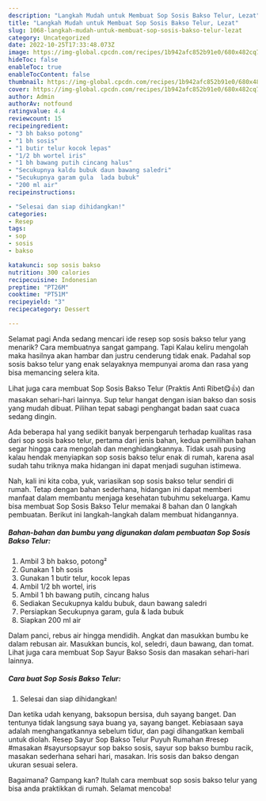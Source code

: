 ```yaml
---
description: "Langkah Mudah untuk Membuat Sop Sosis Bakso Telur, Lezat"
title: "Langkah Mudah untuk Membuat Sop Sosis Bakso Telur, Lezat"
slug: 1068-langkah-mudah-untuk-membuat-sop-sosis-bakso-telur-lezat
category: Uncategorized
date: 2022-10-25T17:33:48.073Z
image: https://img-global.cpcdn.com/recipes/1b942afc852b91e0/680x482cq70/sop-sosis-bakso-telur-foto-resep-utama.jpg
hideToc: false
enableToc: true
enableTocContent: false
thumbnail: https://img-global.cpcdn.com/recipes/1b942afc852b91e0/680x482cq70/sop-sosis-bakso-telur-foto-resep-utama.jpg
cover: https://img-global.cpcdn.com/recipes/1b942afc852b91e0/680x482cq70/sop-sosis-bakso-telur-foto-resep-utama.jpg
author: Admin
authorAv: notfound
ratingvalue: 4.4
reviewcount: 15
recipeingredient:
- "3 bh bakso potong"
- "1 bh sosis"
- "1 butir telur kocok lepas"
- "1/2 bh wortel iris"
- "1 bh bawang putih cincang halus"
- "Secukupnya kaldu bubuk daun bawang saledri"
- "Secukupnya garam gula  lada bubuk"
- "200 ml air"
recipeinstructions:

- "Selesai dan siap dihidangkan!"
categories:
- Resep
tags:
- sop
- sosis
- bakso

katakunci: sop sosis bakso 
nutrition: 300 calories
recipecuisine: Indonesian
preptime: "PT26M"
cooktime: "PT51M"
recipeyield: "3"
recipecategory: Dessert

---
```



Selamat pagi Anda sedang mencari ide resep sop sosis bakso telur yang menarik? Cara membuatnya sangat gampang. Tapi Kalau keliru mengolah maka hasilnya akan hambar dan justru cenderung tidak enak. Padahal sop sosis bakso telur yang enak selayaknya mempunyai aroma dan rasa yang bisa memancing selera kita.


Lihat juga cara membuat Sop Sosis Bakso Telur (Praktis Anti Ribet😋👍) dan masakan sehari-hari lainnya. Sup telur hangat dengan isian bakso dan sosis yang mudah dibuat. Pilihan tepat sabagi penghangat badan saat cuaca sedang dingin.

Ada beberapa hal yang sedikit banyak berpengaruh terhadap kualitas rasa dari sop sosis bakso telur, pertama dari jenis bahan, kedua pemilihan bahan segar hingga cara mengolah dan menghidangkannya. Tidak usah pusing kalau hendak menyiapkan sop sosis bakso telur enak di rumah, karena asal sudah tahu triknya maka hidangan ini dapat menjadi suguhan istimewa.


Nah, kali ini kita coba, yuk, variasikan sop sosis bakso telur sendiri di rumah. Tetap dengan bahan sederhana, hidangan ini dapat memberi manfaat dalam membantu menjaga kesehatan tubuhmu sekeluarga. Kamu bisa membuat Sop Sosis Bakso Telur memakai 8 bahan dan 0 langkah pembuatan. Berikut ini langkah-langkah dalam membuat hidangannya.

<!--inarticleads1-->

##### Bahan-bahan dan bumbu yang digunakan dalam pembuatan Sop Sosis Bakso Telur:

1. Ambil 3 bh bakso, potong²
1. Gunakan 1 bh sosis
1. Gunakan 1 butir telur, kocok lepas
1. Ambil 1/2 bh wortel, iris
1. Ambil 1 bh bawang putih, cincang halus
1. Sediakan Secukupnya kaldu bubuk, daun bawang saledri
1. Persiapkan Secukupnya garam, gula &amp; lada bubuk
1. Siapkan 200 ml air


Dalam panci, rebus air hingga mendidih. Angkat dan masukkan bumbu ke dalam rebusan air. Masukkan buncis, kol, seledri, daun bawang, dan tomat. Lihat juga cara membuat Sop Sayur Bakso Sosis dan masakan sehari-hari lainnya. 

<!--inarticleads2-->

##### Cara buat Sop Sosis Bakso Telur:


1. Selesai dan siap dihidangkan!

Dan ketika udah kenyang, baksopun bersisa, duh sayang banget. Dan tentunya tidak langsung saya buang ya, sayang banget. Kebiasaan saya adalah menghangatkannya sebelum tidur, dan pagi dihangatkan kembali untuk diolah. Resep Sayur Sop Bakso Telur Puyuh Rumahan #resep #masakan #sayursopsayur sop bakso sosis, sayur sop bakso bumbu racik, masakan sederhana sehari hari, masakan. Iris sosis dan bakso dengan ukuran sesuai selera. 

Bagaimana? Gampang kan? Itulah cara membuat sop sosis bakso telur yang bisa anda praktikkan di rumah. Selamat mencoba!
